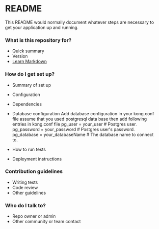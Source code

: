 # README #

This README would normally document whatever steps are necessary to get your application up and running.

### What is this repository for? ###

* Quick summary
* Version
* [Learn Markdown](https://bitbucket.org/tutorials/markdowndemo)

### How do I get set up? ###

* Summary of set up

* Configuration
* Dependencies
* Database configuration
	Add database configuration in your kong.conf file assume that you used postgresql data base then add following entries in kong.conf file
		pg_user = your_user                  # Postgres user.
		pg_password = your_password                 # Postgres user's password.
		pg_database = your_databaseName              # The database name to connect to.

* How to run tests
* Deployment instructions

### Contribution guidelines ###

* Writing tests
* Code review
* Other guidelines

### Who do I talk to? ###

* Repo owner or admin
* Other community or team contact